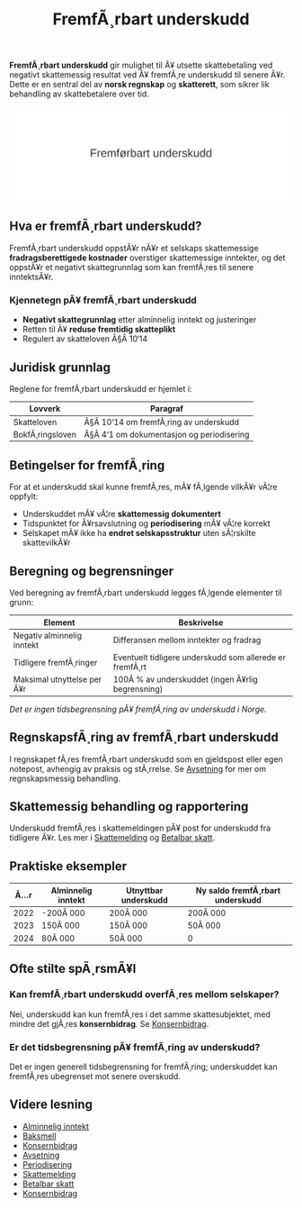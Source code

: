﻿---
title: "FremfÃ¸rbart underskudd"
meta_title: "FremfÃ¸rbart underskudd"
meta_description: '**FremfÃ¸rbart underskudd** gir mulighet til Ã¥ utsette skattebetaling ved negativt skattemessig resultat ved Ã¥ fremfÃ¸re underskudd til senere Ã¥r. Dette er e...'
slug: fremforbart-underskudd
type: blog
layout: pages/single
---

**FremfÃ¸rbart underskudd** gir mulighet til Ã¥ utsette skattebetaling ved negativt skattemessig resultat ved Ã¥ fremfÃ¸re underskudd til senere Ã¥r. Dette er en sentral del av **norsk regnskap** og **skatterett**, som sikrer lik behandling av skattebetalere over tid.

![FremfÃ¸rbart underskudd](fremforbart-underskudd-image.svg)

## Hva er fremfÃ¸rbart underskudd?

FremfÃ¸rbart underskudd oppstÃ¥r nÃ¥r et selskaps skattemessige **fradragsberettigede kostnader** overstiger skattemessige inntekter, og det oppstÃ¥r et negativt skattegrunnlag som kan fremfÃ¸res til senere inntektsÃ¥r.

### Kjennetegn pÃ¥ fremfÃ¸rbart underskudd

* **Negativt skattegrunnlag** etter alminnelig inntekt og justeringer
* Retten til Ã¥ **reduse fremtidig skatteplikt**
* Regulert av skatteloven Â§Â 10‘14

## Juridisk grunnlag

Reglene for fremfÃ¸rbart underskudd er hjemlet i:

| Lovverk                | Paragraf                      |
|------------------------|-------------------------------|
| Skatteloven            | Â§Â 10‘14 om fremfÃ¸ring av underskudd |
| BokfÃ¸ringsloven        | Â§Â 4‘1 om dokumentasjon og periodisering |

## Betingelser for fremfÃ¸ring

For at et underskudd skal kunne fremfÃ¸res, mÃ¥ fÃ¸lgende vilkÃ¥r vÃ¦re oppfylt:

* Underskuddet mÃ¥ vÃ¦re **skattemessig dokumentert**
* Tidspunktet for Ã¥rsavslutning og **periodisering** mÃ¥ vÃ¦re korrekt
* Selskapet mÃ¥ ikke ha **endret selskapsstruktur** uten sÃ¦rskilte skattevilkÃ¥r

## Beregning og begrensninger

Ved beregning av fremfÃ¸rbart underskudd legges fÃ¸lgende elementer til grunn:

| Element               | Beskrivelse                                        |
|-----------------------|----------------------------------------------------|
| Negativ alminnelig inntekt | Differansen mellom inntekter og fradrag         |
| Tidligere fremfÃ¸ringer | Eventuelt tidligere underskudd som allerede er fremfÃ¸rt |
| Maksimal utnyttelse per Ã¥r | 100Â % av underskuddet (ingen Ã¥rlig begrensning)   |

_Det er ingen tidsbegrensning pÃ¥ fremfÃ¸ring av underskudd i Norge._

## RegnskapsfÃ¸ring av fremfÃ¸rbart underskudd

I regnskapet fÃ¸res fremfÃ¸rbart underskudd som en gjeldspost eller egen notepost, avhengig av praksis og stÃ¸rrelse. Se [Avsetning](/blogs/regnskap/avsetning "Avsetning i Regnskap - Komplett Guide til Avsetninger og Estimater") for mer om regnskapsmessig behandling.

## Skattemessig behandling og rapportering

Underskudd fremfÃ¸res i skattemeldingen pÃ¥ post for underskudd fra tidligere Ã¥r. Les mer i [Skattemelding](/blogs/regnskap/skattemelding "Skattemelding “ Frister, poster og tips") og [Betalbar skatt](/blogs/regnskap/betalbar-skatt "Betalbar skatt “ Komplett guide til beregning og hÃ¥ndtering").

## Praktiske eksempler

| Ã…r    | Alminnelig inntekt | Utnyttbar underskudd | Ny saldo fremfÃ¸rbart underskudd |
|-------|--------------------|-----------------------|---------------------------------|
| 2022  | -200Â 000           | 200Â 000               | 200Â 000                         |
| 2023  | 150Â 000            | 150Â 000               | 50Â 000                          |
| 2024  | 80Â 000             | 50Â 000                | 0                               |

## Ofte stilte spÃ¸rsmÃ¥l

### Kan fremfÃ¸rbart underskudd overfÃ¸res mellom selskaper?

Nei, underskudd kan kun fremfÃ¸res i det samme skattesubjektet, med mindre det gjÃ¸res **konsernbidrag**. Se [Konsernbidrag](/blogs/regnskap/konsernbidrag "Hva er Konsernbidrag? Guide til Skatte- og Regnskapsbehandling").

### Er det tidsbegrensning pÃ¥ fremfÃ¸ring av underskudd?

Det er ingen generell tidsbegrensning for fremfÃ¸ring; underskuddet kan fremfÃ¸res ubegrenset mot senere overskudd.

## Videre lesning

* [Alminnelig inntekt](/blogs/regnskap/alminnelig-inntekt "Alminnelig inntekt “ Komplett guide til skattemessig resultat og beregning")
* [Baksmell](/blogs/regnskap/baksmell "Baksmell “ Hva skjer nÃ¥r avsetninger og periodisering ikke stemmer?" )
* [Konsernbidrag](/blogs/regnskap/konsernbidrag "Hva er Konsernbidrag? Guide til Skatte- og Regnskapsbehandling")
* [Avsetning](/blogs/regnskap/avsetning "Avsetning i Regnskap - Komplett Guide til Avsetninger og Estimater")
* [Periodisering](/blogs/regnskap/hva-er-periodisering "Hva er Periodisering? Prinsipper og Eksempler i Regnskap")
* [Skattemelding](/blogs/regnskap/skattemelding "Skattemelding “ Frister, poster og tips")
* [Betalbar skatt](/blogs/regnskap/betalbar-skatt "Betalbar skatt “ Komplett guide til beregning og hÃ¥ndtering")
* [Konsernbidrag](/blogs/regnskap/konsernbidrag "Hva er Konsernbidrag? Guide til Skatte- og Regnskapsbehandling")







